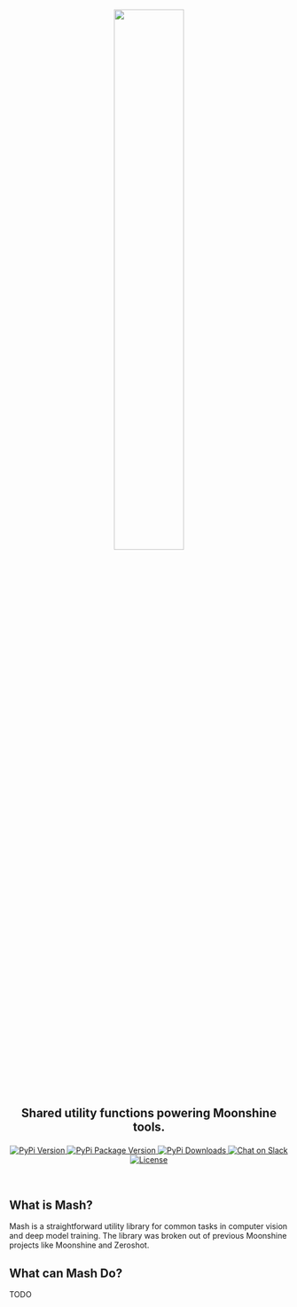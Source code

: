 <br />
<p align="center">
    <a href="https://github.com/moonshinelabs-ai/moonshine">
      <img src="https://moonshine-assets.s3.us-west-2.amazonaws.com/mash_full_logo_light.png" width="50%"/>
    </a>
</p>

<h2><p align="center">Shared utility functions powering Moonshine tools.</p></h2>

<p align="center">
    <a href="https://pypi.org/project/moonshinelabs-ai/">
        <img alt="PyPi Version" src="https://img.shields.io/pypi/pyversions/mashlib">
    </a>
    <a href="https://pypi.org/project/moonshinelabs-ai/">
        <img alt="PyPi Package Version" src="https://img.shields.io/pypi/v/mashlib">
    </a>
    <a href="https://pepy.tech/project/moonshine/">
        <img alt="PyPi Downloads" src="https://static.pepy.tech/personalized-badge/mashlib?period=month&units=international_system&left_color=grey&right_color=blue&left_text=Downloads/month">
    </a>
    <a href="https://join.slack.com/t/moonshinecommunity/shared_invite/zt-1rg1vnvmt-pleUR7TducaDiAhcmnqAQQ">
        <img alt="Chat on Slack" src="https://img.shields.io/badge/slack-chat-2eb67d.svg?logo=slack">
    </a>
    <a href="https://github.com/moonshinelabs-ai/moonshine/blob/main/LICENSE">
        <img alt="License" src="https://img.shields.io/badge/license-MIT-green">
    </a>
</p>
<br />

## What is Mash?
Mash is a straightforward utility library for common tasks in computer vision and deep model training. The library was broken out of previous Moonshine projects like Moonshine and Zeroshot.

## What can Mash Do?
TODO